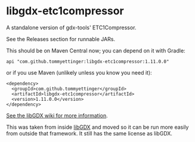 # libgdx-etc1compressor
A standalone version of gdx-tools' ETC1Compressor.

See the Releases section for runnable JARs.

This should be on Maven Central now; you can depend on it with Gradle:

```
api "com.github.tommyettinger:libgdx-etc1compressor:1.11.0.0"
```

or if you use Maven (unlikely unless you know you need it):

```
<dependency>
  <groupId>com.github.tommyettinger</groupId>
  <artifactId>libgdx-etc1compressor</artifactId>
  <version>1.11.0.0</version>
</dependency>
```

[See the libGDX wiki for more information](https://libgdx.com/wiki/graphics/2d/texture-compression).

This was taken from inside [libGDX](https://github.com/libgdx/libgdx) and moved so it can be run more easily from
outside that framework. It still has the same license as libGDX.
